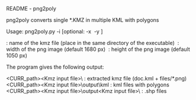 README - png2poly

png2poly converts single *.KMZ in multiple KML with polygons

Usage: png2poly.py -i <Kmz input file> [optional: -x <img xsize> -y <img ysize>]

<Kmz input file> : name of the kmz file (place in the same directory of the executable)
<img xsize> :  width of the png image (default 1680 px)
<img ysize> :  height of the png image (default 1050 px)


The program gives the following output:

<CURR_path>\<Kmz input file>\ : extracted kmz file (doc.kml + files/*.png)
<CURR_path>\<Kmz input file>\output\kml : kml files with polygons 
<CURR_path>\<Kmz input file>\output\<Kmz input file>\ : .shp files

